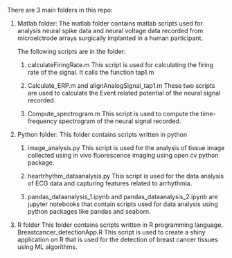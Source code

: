 There are 3 main folders in this repo:
1) Matlab folder:
   The matlab folder contains matlab scripts used for analysis neural spike data and neural voltage data recorded from microelctrode arrays surgically
   implanted in a human participant. 
   
   The following scripts are in the folder:
   1. calculateFiringRate.m
      This script is used for calculating the firing rate of the signal. It calls the function tap1.m
   2. Calculate_ERP.m and alignAnalogSignal_tap1.m 
      These two scripts are used to calculate the Event related potential of the neural signal recorded. 
      
   3. Compute_spectrogram.m
      This script is used to compute the time-frequency spectrogram of the neural signal recorded. 
      
2) Python folder:
    This folder contains scripts written in python
    1. image_analysis.py
       This script is used for the analysis of tissue image collected using in vivo fluorescence imaging using open cv python package. 
    2. heartrhythm_dataanalysis.py
       This script is used for the data analysis of ECG data and capturing features related to arrhythmia.
        
    3. pandas_dataanalysis_1.ipynb and pandas_dataanalysis_2.ipynb are jupyter notebooks that contain scripts used for data analysis using python packages like pandas and seaborn. 
   
  3) R folder
   This folder contains scripts written in R programming language. 
   Breastcancer_detectionApp.R
   This script is used to create a shiny application on R that is used for the detection of breast cancer tissues using ML algorithms. 
       
